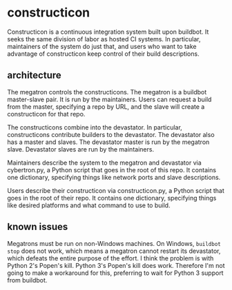 constructicon
=============
Constructicon is a continuous integration system built upon buildbot. It seeks the same division of labor as hosted CI systems. In particular, maintainers of the system do just that, and users who want to take advantage of constructicon keep control of their build descriptions.

architecture
------------
The megatron controls the constructicons. The megatron is a buildbot master-slave pair. It is run by the maintainers. Users can request a build from the master, specifying a repo by URL, and the slave will create a constructicon for that repo.

The constructicons combine into the devastator. In particular, constructicons contribute builders to the devastator. The devastator also has a master and slaves. The devastator master is run by the megatron slave. Devastator slaves are run by the maintainers.

Maintainers describe the system to the megatron and devastator via cybertron.py, a Python script that goes in the root of this repo. It contains one dictionary, specifying things like network ports and slave descriptions.

Users describe their constructicon via constructicon.py, a Python script that goes in the root of their repo. It contains one dictionary, specifying things like desired platforms and what command to use to build.

known issues
------------
Megatrons must be run on non-Windows machines. On Windows, `buildbot stop` does not work, which means a megatron cannot restart its devastator, which defeats the entire purpose of the effort. I think the problem is with Python 2's Popen's kill. Python 3's Popen's kill does work. Therefore I'm not going to make a workaround for this, preferring to wait for Python 3 support from buildbot.
